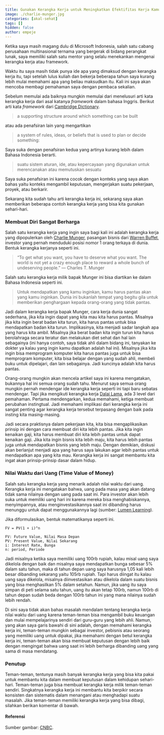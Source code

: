 ```yaml
---
title: Gunakan Kerangka Kerja untuk Meningkatkan Efektifitas Kerja Kamu
image: ./charlie-munger.jpg
categories: [akal-sehat]
tags: []
hidden: false
author: empeje
---
```


Ketika saya masih magang dulu di Microsoft Indonesia, salah satu cabang perusahaan multinasional ternama yang bergerak di bidang perangkat lunak, saya memiliki salah satu mentor yang selalu menekankan mengenai kerangka kerja atau framework.

Waktu itu saya masih tidak punya ide apa yang dimaksud dengan kerangka kerja itu, tapi setelah lulus kuliah dan bekerja beberapa tahun saya kurang lebih mulai memahami apa yang beliau maksudkan itu. Kali ini saya akan mencoba membagi pemahaman saya dengan pembaca sekalian.

Sebelum memulai ada baiknya mungkin memulai dari menelusuri arti kata kerangka kerja dari asal katanya _framework_ dalam bahasa Inggris. Berikut arti kata _framework_ dari [Cambridge Dictionary](https://dictionary.cambridge.org/dictionary/english/framework).

> a supporting structure around which something can be built

atau ada penafsiran lain yang mengartikan

> a system of rules, ideas, or beliefs that is used to plan or decide something:

Saya suka dengan penafsiran kedua yang artinya kurang lebih dalam Bahasa Indonesia berarti.

> suatu sistem aturan, ide, atau kepercayaan yang digunakan untuk merencanakan atau memutuskan sesuatu

Saya suka penafsiran ini karena cocok dengan konteks yang saya akan bahas yaitu konteks mengambil keputusan, mengerjakan suatu pekerjaan, proyek, atau berkarir.

Sekarang kita sudah tahu arti kerangka kerja ini, sekarang saya akan memberikan beberapa contoh kerangka kerja yang bisa kita gunakan sehari-hari.


### Membuat Diri Sangat Berharga

Salah satu kerangka kerja yang ingin saya bagi kali ini adalah kerangka kerja yang dipopulerkan oleh [Charlie Munger](https://en.wikipedia.org/wiki/Charlie_Munger), pasangan bisnis dari [Warren Buffet](https://en.wikipedia.org/wiki/Warren_Buffett), investor yang pernah menduduki posisi nomor 1 orang terkaya di dunia. Bentuk kerangka kerjanya seperti ini.


> “To get what you want, you have to deserve what you want. The world is not yet a crazy enough place to reward a whole bunch of undeserving people.”
> ― Charles T. Munger

Salah satu kerangka kerja milik bapak Munger ini bisa diartikan ke dalam Bahasa Indonesia seperti ini.

> Untuk mendapatkan yang kamu inginkan, kamu harus pantas akan yang kamu inginkan. Dunia ini bukanlah tempat yang begitu gila untuk memberikan penghargaan kepada orang-orang yang tidak pantas.

Jadi dalam kerangka kerja bapak Munger, cara kerja dunia sangat sederhana, jika kita ingin dapat yang kita mau kita harus pantas. Misalnya jika kita ingin berat badan kita turun, kita harus pantas untuk bisa mendapatkan badan kita turun. Implikasinya, kita menjadi sadar langkah apa yang harus kita ambil. Misalnya jika berat badan kita ingin turun kita harus berolahraga secara teratur dan melakukan diet sehat dan hal lain sebagainya (ini hanya contoh, saya tidak ahli dalam bidang ini, tanyakan ke dokter ya kalau yang ingin kamu dapatkan adalah hal ini). Misalnya jika kita ingin bisa memprogram komputer kita harus pantas juga untuk bisa memprogram komputer, kita bisa belajar dengan yang sudah ahli, membeli buku untuk dipelajari, dan lain sebagainya. Jadi kuncinya adalah kita harus pantas.

Orang-orang mungkin akan mencela artikel saya ini karena mengatakan, bukannya hal ini semua orang sudah tahu. Menurut saya semua orang mungkin pernah mendengar ide kerangka kerja seperti ini tapi baru sebatas mendengar. Tapi jika mengikuti kerangka kerja [Dalai Lama](https://en.wikipedia.org/wiki/Dalai_Lama), ada 3 level dari pemahaman. Pertama mendengarkan, kedua memahami, ketiga membuat perubahan instingtual. Jadi memahami implikasi dari kerangka kerja ini sangat penting agar kerangka kerja tersebut terpasang dengan baik pada insting kita masing-masing.

Jadi secara praktisnya dalam pekerjaan kita, kita bisa mengaplikasikan prinsip ini dengan cara membuat diri kita lebih pantas. Jika kita ingin kenaikan gaji, kita harus membuat diri kita lebih pantas untuk dapat kenaikan gaji. Jika kita ingin bisnis kita lebih maju, kita harus lebih pantas juga untuk mendapatkan bisnis yang lebih maju. Dengan demikian, diskusi akan berlanjut menjadi apa yang harus saya lakukan agar lebih pantas untuk mendapatkan apa yang kita mau. Kerangka kerja ini sangat membantu kita ingat akan prinsip-prinsip dasar dalam hidup.

### Nilai Waktu dari Uang (Time Value of Money)

Salah satu kerangka kerja yang menarik adalah nilai waktu dari uang. Kerangka kerja ini mengatakan bahwa, uang pada masa yang akan datang tidak sama nilainya dengan uang pada saat ini. Para investor akan lebih suka untuk memiliki uang hari ini karena mereka bisa menghabiskannya, menyimpannya, atau menginvestasikannya saat ini dibanding harus menunggu untuk dapat menggunakannya lagi (sumber: [Lumen Learning](https://courses.lumenlearning.com/boundless-finance/chapter/present-value-single-amount/)).

Jika diformulasikan, bentuk matematikanya seperti ini.


    FV = PV(1 + i)^n
    
    FV: Future Value, Nilai Masa Depan
    PV: Present Value, Nilai Sekarang
    i: Interest Rate, Bunga
    n: period, Periode

Jadi misalnya ketika saya memiliki uang 100rb rupiah, kalau misal uang saya dikelola dengan baik dan misalnya saya mendapatkan bunga sebesar 5% dalam satu tahun, maka di tahun depan uang saya harusnya 1,05 kali lebih besar dibanding sekarang yaitu 105rb rupiah. Tapi harus diingat itu kalau uang saya dikelola, misalnya diinvestasikan atau dikelola dalam suatu bisnis yang bisa menghasilkan 5% dalam setahun. Namun, jika uang itu saya simpan di peti selama satu tahun, uang itu akan tetap 100rb, namun 100rb di tahun depan sudah beda dengan 100rb tahun ini yang mana nilainya sudah lebih rendah.

Di sini saya tidak akan bahas masalah mendalam tentang kerangka kerja nilai waktu dari uang karena teman-teman bisa mengambil buku keuangan dan mulai mempelajarinya sendiri dari guru-guru yang lebih ahli. Namun, yang akan saya garis bawahi di sini adalah, dengan memahami kerangka kerja ini, teman-teman mungkin sebagai investor, pebisnis atau seorang yang memiliki uang untuk dipakai, jika memahami dengan betul kerangka kerja ini, teman-teman akan bisa membuat keputusan dengan lebih baik dengan mengingat bahwa uang saat ini lebih berharga dibanding uang yang sama di masa mendatang.

### Penutup

Teman-teman, tentunya masih banyak kerangka kerja yang bisa kita pakai untuk membantu kita dalam membuat keputusan dalam kehidupan sehari-hari. Teman-teman juga bisa membuat kerangka kerja milik teman-teman sendiri. Singkatnya kerangka kerja ini membantu kita berpikir secara konsisten dan sistematis dalam menangani atau menghadapi suatu masalah. Jika teman-teman memiliki kerangka kerja yang bisa dibagi, silahkan berikan komentar di bawah.

#### Referensi

Sumber gambar: [CNBC](https://www.cnbc.com/2018/07/26/charlie-mungers-says-he-achieved-success-by-living-by-this-rule.html).

